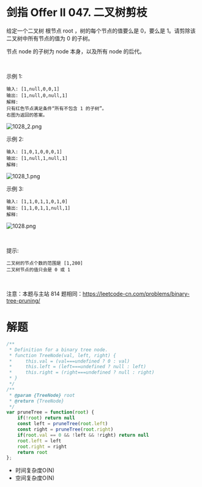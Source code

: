 # 剑指 Offer II 047. 二叉树剪枝
给定一个二叉树 根节点 root ，树的每个节点的值要么是 0，要么是 1。请剪除该二叉树中所有节点的值为 0 的子树。

节点 node 的子树为 node 本身，以及所有 node 的后代。

 

示例 1:
```
输入: [1,null,0,0,1]
输出: [1,null,0,null,1] 
解释: 
只有红色节点满足条件“所有不包含 1 的子树”。
右图为返回的答案。
```
![1028_2.png](https://pic.leetcode-cn.com/1637763660-DeyMuj-1028_2.png)

示例 2:
```
输入: [1,0,1,0,0,0,1]
输出: [1,null,1,null,1]
解释: 
```
![1028_1.png](https://pic.leetcode-cn.com/1637763668-YmAwiE-1028_1.png)


示例 3:
```
输入: [1,1,0,1,1,0,1,0]
输出: [1,1,0,1,1,null,1]
解释: 
```
![1028.png](https://pic.leetcode-cn.com/1637763674-vYftDn-1028.png)


 

提示:
```
二叉树的节点个数的范围是 [1,200]
二叉树节点的值只会是 0 或 1
```
 

注意：本题与主站 814 题相同：https://leetcode-cn.com/problems/binary-tree-pruning/


# 解题
```js
/**
 * Definition for a binary tree node.
 * function TreeNode(val, left, right) {
 *     this.val = (val===undefined ? 0 : val)
 *     this.left = (left===undefined ? null : left)
 *     this.right = (right===undefined ? null : right)
 * }
 */
/**
 * @param {TreeNode} root
 * @return {TreeNode}
 */
var pruneTree = function(root) {
    if(!root) return null
    const left = pruneTree(root.left)
    const right = pruneTree(root.right)
    if(root.val == 0 && !left && !right) return null
    root.left = left
    root.right = right
    return root
};
```
- 时间复杂度O(N)
- 空间复杂度O(N)